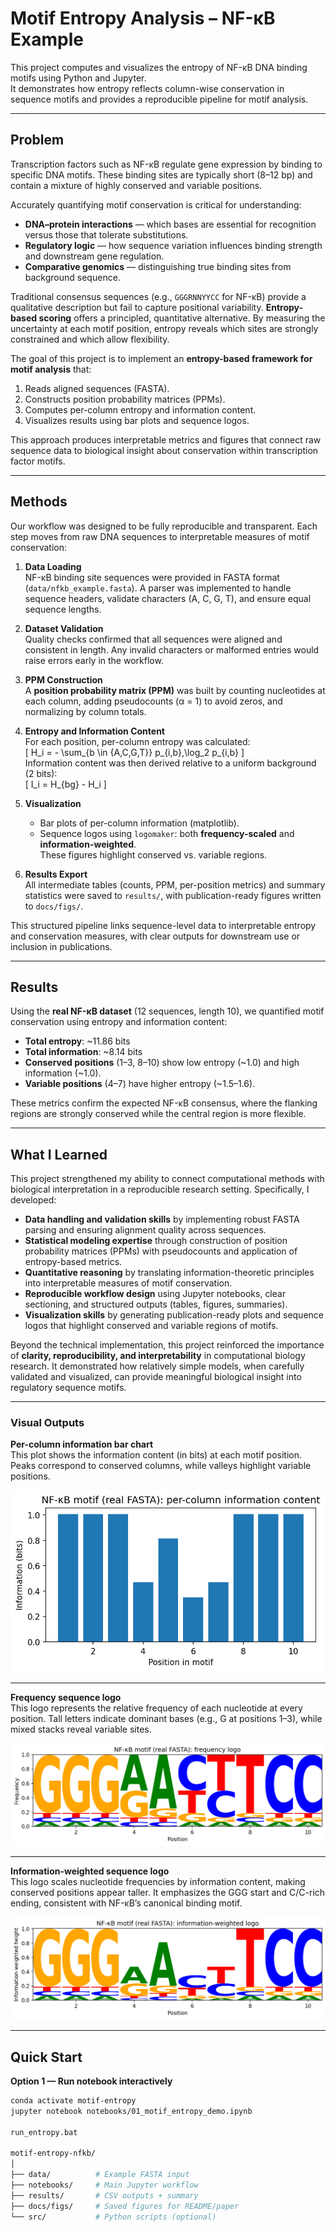 # Motif Entropy Analysis – NF-κB Example

This project computes and visualizes the entropy of NF-κB DNA binding motifs using Python and Jupyter.  
It demonstrates how entropy reflects column-wise conservation in sequence motifs and provides a reproducible pipeline for motif analysis.

---

## Problem

Transcription factors such as NF-κB regulate gene expression by binding to specific DNA motifs. These binding sites are typically short (8–12 bp) and contain a mixture of highly conserved and variable positions.  

Accurately quantifying motif conservation is critical for understanding:  
- **DNA–protein interactions** — which bases are essential for recognition versus those that tolerate substitutions.  
- **Regulatory logic** — how sequence variation influences binding strength and downstream gene regulation.  
- **Comparative genomics** — distinguishing true binding sites from background sequence.  

Traditional consensus sequences (e.g., `GGGRNNYYCC` for NF-κB) provide a qualitative description but fail to capture positional variability. **Entropy-based scoring** offers a principled, quantitative alternative. By measuring the uncertainty at each motif position, entropy reveals which sites are strongly constrained and which allow flexibility.  

The goal of this project is to implement an **entropy-based framework for motif analysis** that:  
1. Reads aligned sequences (FASTA).  
2. Constructs position probability matrices (PPMs).  
3. Computes per-column entropy and information content.  
4. Visualizes results using bar plots and sequence logos.  

This approach produces interpretable metrics and figures that connect raw sequence data to biological insight about conservation within transcription factor motifs.

---

## Methods

Our workflow was designed to be fully reproducible and transparent. Each step moves from raw DNA sequences to interpretable measures of motif conservation:

1. **Data Loading**  
   NF-κB binding site sequences were provided in FASTA format (`data/nfkb_example.fasta`). A parser was implemented to handle sequence headers, validate characters (A, C, G, T), and ensure equal sequence lengths.

2. **Dataset Validation**  
   Quality checks confirmed that all sequences were aligned and consistent in length. Any invalid characters or malformed entries would raise errors early in the workflow.

3. **PPM Construction**  
   A **position probability matrix (PPM)** was built by counting nucleotides at each column, adding pseudocounts (α = 1) to avoid zeros, and normalizing by column totals.

4. **Entropy and Information Content**  
   For each position, per-column entropy was calculated:  
   \[
   H_i = - \sum_{b \in \{A,C,G,T\}} p_{i,b}\,\log_2 p_{i,b}
   \]  
   Information content was then derived relative to a uniform background (2 bits):  
   \[
   I_i = H_{bg} - H_i
   \]

5. **Visualization**  
   - Bar plots of per-column information (matplotlib).  
   - Sequence logos using `logomaker`: both **frequency-scaled** and **information-weighted**.  
   These figures highlight conserved vs. variable regions.

6. **Results Export**  
   All intermediate tables (counts, PPM, per-position metrics) and summary statistics were saved to `results/`, with publication-ready figures written to `docs/figs/`.

This structured pipeline links sequence-level data to interpretable entropy and conservation measures, with clear outputs for downstream use or inclusion in publications.

---

## Results

Using the **real NF-κB dataset** (12 sequences, length 10), we quantified motif conservation using entropy and information content:

- **Total entropy**: ~11.86 bits  
- **Total information**: ~8.14 bits  
- **Conserved positions** (1–3, 8–10) show low entropy (~1.0) and high information (~1.0).  
- **Variable positions** (4–7) have higher entropy (~1.5–1.6).  

These metrics confirm the expected NF-κB consensus, where the flanking regions are strongly conserved while the central region is more flexible.

---

## What I Learned

This project strengthened my ability to connect computational methods with biological interpretation in a reproducible research setting. Specifically, I developed:

- **Data handling and validation skills** by implementing robust FASTA parsing and ensuring alignment quality across sequences.  
- **Statistical modeling expertise** through construction of position probability matrices (PPMs) with pseudocounts and application of entropy-based metrics.  
- **Quantitative reasoning** by translating information-theoretic principles into interpretable measures of motif conservation.  
- **Reproducible workflow design** using Jupyter notebooks, clear sectioning, and structured outputs (tables, figures, summaries).  
- **Visualization skills** by generating publication-ready plots and sequence logos that highlight conserved and variable regions of motifs.  

Beyond the technical implementation, this project reinforced the importance of **clarity, reproducibility, and interpretability** in computational biology research. It demonstrated how relatively simple models, when carefully validated and visualized, can provide meaningful biological insight into regulatory sequence motifs.

---

### Visual Outputs

**Per-column information bar chart**  
This plot shows the information content (in bits) at each motif position. Peaks correspond to conserved columns, while valleys highlight variable positions.  

![NF-κB motif information bar](docs/figs/nfkb_info_bar_real.png)

---

**Frequency sequence logo**  
This logo represents the relative frequency of each nucleotide at every position. Tall letters indicate dominant bases (e.g., G at positions 1–3), while mixed stacks reveal variable sites.  

![NF-κB motif frequency logo](docs/figs/nfkb_logo_freq_real.png)

---

**Information-weighted sequence logo**  
This logo scales nucleotide frequencies by information content, making conserved positions appear taller. It emphasizes the GGG start and C/C-rich ending, consistent with NF-κB’s canonical binding motif.  

![NF-κB motif information-weighted logo](docs/figs/nfkb_logo_info_real.png)


---

## Quick Start

**Option 1 — Run notebook interactively**
```bash
conda activate motif-entropy
jupyter notebook notebooks/01_motif_entropy_demo.ipynb

run_entropy.bat

motif-entropy-nfkb/
│
├── data/          # Example FASTA input
├── notebooks/     # Main Jupyter workflow
├── results/       # CSV outputs + summary
├── docs/figs/     # Saved figures for README/paper
└── src/           # Python scripts (optional)



